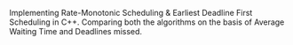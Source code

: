 Implementing Rate-Monotonic Scheduling & Earliest Deadline First Scheduling in C++.
Comparing both the algorithms on the basis of Average Waiting Time and Deadlines missed.
